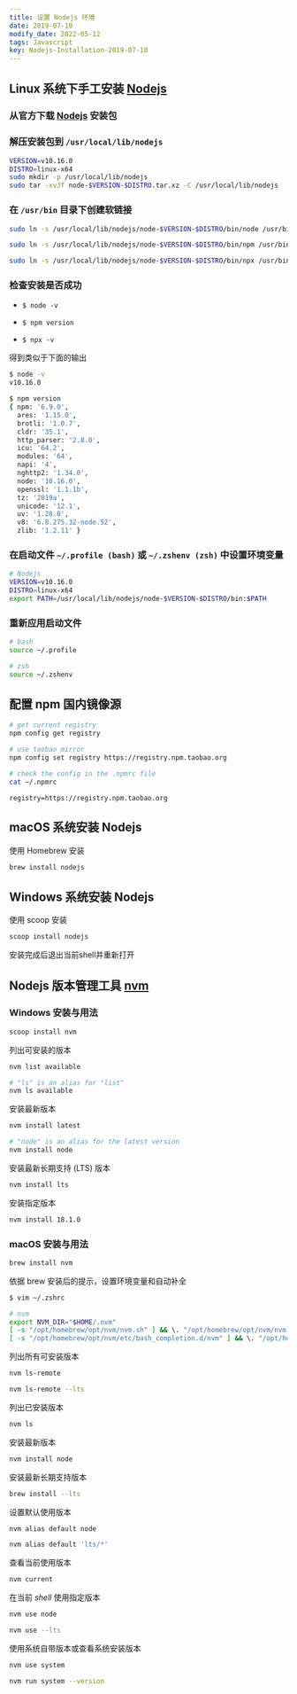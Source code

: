 ```yaml
---
title: 设置 Nodejs 环境
date: 2019-07-10
modify_date: 2022-05-12
tags: Javascript
key: Nodejs-Installation-2019-07-10
---
```


## Linux 系统下手工安装 [Nodejs](https://github.com/nodejs/help/wiki/Installation)

### 从官方下载 [Nodejs](https://nodejs.org/zh-cn/download/) 安装包

### 解压安装包到 `/usr/local/lib/nodejs`

```bash
VERSION=v10.16.0
DISTRO=linux-x64
sudo mkdir -p /usr/local/lib/nodejs
sudo tar -xvJf node-$VERSION-$DISTRO.tar.xz -C /usr/local/lib/nodejs
```

<!--more-->

### 在 `/usr/bin` 目录下创建软链接

```bash
sudo ln -s /usr/local/lib/nodejs/node-$VERSION-$DISTRO/bin/node /usr/bin/node

sudo ln -s /usr/local/lib/nodejs/node-$VERSION-$DISTRO/bin/npm /usr/bin/npm

sudo ln -s /usr/local/lib/nodejs/node-$VERSION-$DISTRO/bin/npx /usr/bin/npx
```

### 检查安装是否成功

- `$ node -v`

- `$ npm version`
  
- `$ npx -v`

得到类似于下面的输出

```bash
$ node -v
v10.16.0

$ npm version
{ npm: '6.9.0',
  ares: '1.15.0',
  brotli: '1.0.7',
  cldr: '35.1',
  http_parser: '2.8.0',
  icu: '64.2',
  modules: '64',
  napi: '4',
  nghttp2: '1.34.0',
  node: '10.16.0',
  openssl: '1.1.1b',
  tz: '2019a',
  unicode: '12.1',
  uv: '1.28.0',
  v8: '6.8.275.32-node.52',
  zlib: '1.2.11' }
```

### 在启动文件 `~/.profile (bash)` 或 `~/.zshenv (zsh)` 中设置环境变量

```bash
# Nodejs
VERSION=v10.16.0
DISTRO=linux-x64
export PATH=/usr/local/lib/nodejs/node-$VERSION-$DISTRO/bin:$PATH
```

### 重新应用启动文件

```bash
# bash
source ~/.profile

# zsh
source ~/.zshenv
```

## 配置 npm 国内镜像源

```bash
# get current registry
npm config get registry

# use taobao mirror
npm config set registry https://registry.npm.taobao.org

# check the config in the .npmrc file
cat ~/.npmrc
```

```text
registry=https://registry.npm.taobao.org
```

## macOS 系统安装 Nodejs

使用 Homebrew 安装

```bash
brew install nodejs
```

## Windows 系统安装 Nodejs

使用 scoop 安装

```bash
scoop install nodejs
```

安装完成后退出当前shell并重新打开

## Nodejs 版本管理工具 [nvm](https://github.com/nvm-sh/nvm)

### Windows 安装与用法

```bash
scoop install nvm
```

列出可安装的版本

```bash
nvm list available

# "ls" is an alias for "list"
nvm ls available
```

安装最新版本

```bash
nvm install latest

# "node" is an alias for the latest version
nvm install node
```

安装最新长期支持 (LTS) 版本

```bash
nvm install lts
```

安装指定版本

```bash
nvm install 18.1.0
```

### macOS 安装与用法

```bash
brew install nvm
```

依据 brew 安装后的提示，设置环境变量和自动补全

```bash
$ vim ~/.zshrc

# nvm
export NVM_DIR="$HOME/.nvm"
[ -s "/opt/homebrew/opt/nvm/nvm.sh" ] && \. "/opt/homebrew/opt/nvm/nvm.sh"  # This loads nvm
[ -s "/opt/homebrew/opt/nvm/etc/bash_completion.d/nvm" ] && \. "/opt/homebrew/opt/nvm/etc/bash_completion.d/nvm"  # This loads nvm bash_completion
```

列出所有可安装版本

```bash
nvm ls-remote

nvm ls-remote --lts
```

列出已安装版本

```bash
nvm ls
```

安装最新版本

```bash
nvm install node
```

安装最新长期支持版本

```bash
brew install --lts
```

设置默认使用版本

```bash
nvm alias default node

nvm alias default 'lts/*'
```

查看当前使用版本

```bash
nvm current
```

在当前 *shell* 使用指定版本

```bash
nvm use node

nvm use --lts
```

使用系统自带版本或查看系统安装版本

```bash
nvm use system

nvm run system --version
```

